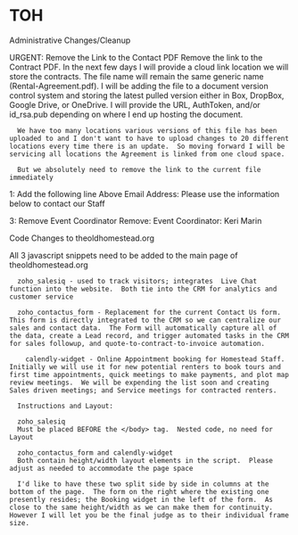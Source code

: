 # TOH

Administrative Changes/Cleanup

URGENT:  Remove the Link to the Contact PDF
      Remove the link to the Contract PDF.  In the next few days I will provide a cloud link location we will store the contracts.  The file name will remain the same generic name (Rental-Agreement.pdf).
      I will be adding the file to a document version control system and storing the latest pulled version either in Box, DropBox, Google Drive, or OneDrive.  I will provide the URL, AuthToken, and/or id_rsa.pub depending on where I end up hosting the document.

      We have too many locations various versions of this file has been uploaded to and I don't want to have to upload changes to 20 different locations every time there is an update.  So moving forward I will be servicing all locations the Agreement is linked from one cloud space.

      But we absolutely need to remove the link to the current file immediately


1:  Add the following line Above Email Address:
      Please use the information below to contact our Staff

3:  Remove Event Coordinator
      Remove:  Event Coordinator: Keri Marin
      

Code Changes to theoldhomestead.org

  All 3 javascript snippets need to be added to the main page of theoldhomestead.org

      zoho_salesiq - used to track visitors; integrates  Live Chat function into the website.  Both tie into the CRM for analytics and customer service

      zoho_contactus_form - Replacement for the current Contact Us form.  This form is directly integrated to the CRM so we can centralize our sales and contact data.  The Form will automatically capture all of the data, create a Lead record, and trigger automated tasks in the CRM for sales followup, and quote-to-contract-to-invoice automation.  

        calendly-widget - Online Appointment booking for Homestead Staff.  Initially we will use it for new potential renters to book tours and first time appointments, quick meetings to make payments, and plot map review meetings.  We will be expending the list soon and creating Sales driven meetings; and Service meetings for contracted renters.

      Instructions and Layout:

      zoho_salesiq
      Must be placed BEFORE the </body> tag.  Nested code, no need for Layout

      zoho_contactus_form and calendly-widget
      Both contain height/width layout elements in the script.  Please adjust as needed to accommodate the page space

      I'd like to have these two split side by side in columns at the bottom of the page.  The form on the right where the existing one presently resides; the Booking widget in the left of the form.  As close to the same height/width as we can make them for continuity.  However I will let you be the final judge as to their individual frame size.
